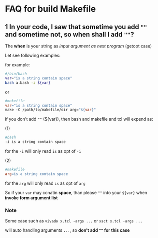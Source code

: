 # FAQ for build Makefile

## 1 In your code, I saw that sometime you add `""` and sometime not, so when shall I add `""`?

The **when** is your string as *input argument as next program* (getopt case)

Let see following examples:

for example:

```bash
#/bin/bash
var="is a string contain space"
bash a.bash -i ${var}
```

or

```makefile
#makefile
var="is a string contain space"
make -C /path/to/makefile/dir arg="${var}"
```

if you don't add `""` (${var}), then bash and makefile and tcl will expend as:

(1)

```bash
#bash
-i is a string contain space
```

for the `-i` will only read `is` as opt of `-i`

(2)

```makefile
#makefile
arg=is a string contain space
```

for the `arg` will only read `is` as opt of `arg`

So if your `var` may conatin **space**, than please `""` into your `${var}` when **invoke form argument list**

### Note

Some case such as `vivado x.tcl -args ...` or `xsct x.tcl -args ...`

will auto handling arguments  `...`, so **don't add `""` for this case**
